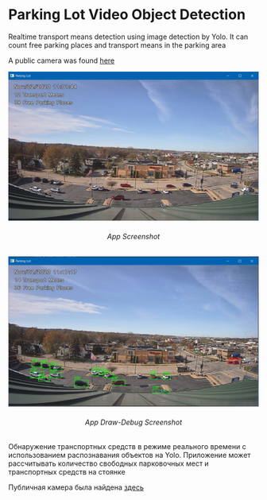 # Parking Lot Video Object Detection
Realtime transport means detection using image detection by Yolo. It can count free parking places and transport means in the parking area

A public camera was found [here](https://www.insecam.org/en/bytag/Parking/)

![screenshot](https://github.com/EnjiRouz/Parking-Lot-Video-Object-Detection/blob/master/screenshot.png)
<h6 align="center">App Screenshot</h6>

![screenshot](https://github.com/EnjiRouz/Parking-Lot-Video-Object-Detection/blob/master/debug_screenshot.png)
<h6 align="center">App Draw-Debug Screenshot</h6>

Обнаружение транспортных средств в режиме реального времени с использованием распознавания объектов на Yolo. Приложение может рассчитывать количество свободных парковочных мест и транспортных средств на стоянке

Публичная камера была найдена [здесь](https://www.insecam.org/en/bytag/Parking/)
